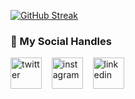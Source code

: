 

[![GitHub Streak](https://streak-stats.demolab.com?user=sugan0tech)](https://git.io/streak-stats)
### 💬 My Social Handles

<p align = "left">
<a href="https://twitter.com/sugavan48089934" target="_blank"><img align="center" src="https://cdn.jsdelivr.net/npm/simple-icons@3.0.1/icons/twitter.svg" alt="twitter" height="50" width="50" /></a> &nbsp;&nbsp;
<a href="https://www.instagram.com/sugavanesh28_08/" target="_blank"><img align="center" src="https://cdn.jsdelivr.net/npm/simple-icons@3.0.1/icons/instagram.svg" alt="instagram" height="50" width="50" /></a> &nbsp;&nbsp;
<a href="https://www.linkedin.com/in/sugan0tech" target="_blank"><img align="center" src="https://cdn.jsdelivr.net/npm/simple-icons@3.0.1/icons/linkedin.svg" alt="linkedin" height="50" width="50" /></a> &nbsp;&nbsp;
</p>

